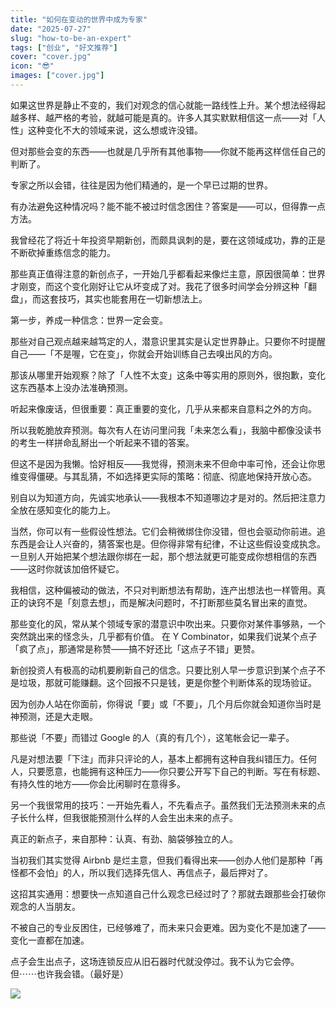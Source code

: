 ```yaml
---
title: "如何在变动的世界中成为专家"
date: "2025-07-27"
slug: "how-to-be-an-expert"
tags: ["创业", "好文推荐"]
cover: "cover.jpg"
icon: "😎"
images: ["cover.jpg"]
---
```

如果这世界是静止不变的，我们对观念的信心就能一路线性上升。某个想法经得起越多样、越严格的考验，就越可能是真的。许多人其实默默相信这一点——对「人性」这种变化不大的领域来说，这么想或许没错。



但对那些会变的东西——也就是几乎所有其他事物——你就不能再这样信任自己的判断了。



专家之所以会错，往往是因为他们精通的，是一个早已过期的世界。



有办法避免这种情况吗？能不能不被过时信念困住？答案是——可以，但得靠一点方法。



我曾经花了将近十年投资早期新创，而颇具讽刺的是，要在这领域成功，靠的正是不断砍掉重练信念的能力。



那些真正值得注意的新创点子，一开始几乎都看起来像烂主意，原因很简单：世界才刚变，而这个变化刚好让它从坏变成了对。我花了很多时间学会分辨这种「翻盘」，而这套技巧，其实也能套用在一切新想法上。



第一步，养成一种信念：世界一定会变。



那些对自己观点越来越笃定的人，潜意识里其实是认定世界静止。只要你不时提醒自己——「不是喔，它在变」，你就会开始训练自己去嗅出风的方向。



那该从哪里开始观察？除了「人性不太变」这条中等实用的原则外，很抱歉，变化这东西基本上没办法准确预测。



听起来像废话，但很重要：真正重要的变化，几乎从来都来自意料之外的方向。



所以我乾脆放弃预测。每次有人在访问里问我「未来怎么看」，我脑中都像没读书的考生一样拼命乱掰出一个听起来不错的答案。



但这不是因为我懒。恰好相反——我觉得，预测未来不但命中率可怜，还会让你思维变得僵硬。与其乱猜，不如选择更实际的策略：彻底、彻底地保持开放心态。



别自以为知道方向，先诚实地承认——我根本不知道哪边才是对的。然后把注意力全放在感知变化的能力上。



当然，你可以有一些假设性想法。它们会稍微绑住你没错，但也会驱动你前进。追东西是会让人兴奋的，猜答案也是。但你得非常有纪律，不让这些假设变成执念。
一旦别人开始把某个想法跟你绑在一起，那个想法就更可能变成你想相信的东西——这时你就该加倍怀疑它。



我相信，这种偏被动的做法，不只对判断想法有帮助，连产出想法也一样管用。真正的诀窍不是「刻意去想」，而是解决问题时，不打断那些莫名冒出来的直觉。



那些变化的风，常从某个领域专家的潜意识中吹出来。只要你对某件事够熟，一个突然跳出来的怪念头，几乎都有价值。
在 Y Combinator，如果我们说某个点子「疯了点」，那通常是称赞——搞不好还比「这点子不错」更赞。



新创投资人有极高的动机要刷新自己的信念。只要比别人早一步意识到某个点子不是垃圾，那就可能赚翻。这个回报不只是钱，更是你整个判断体系的现场验证。



因为创办人站在你面前，你得说「要」或「不要」，几个月后你就会知道你当时是神预测，还是大走眼。



那些说「不要」而错过 Google 的人（真的有几个），这笔帐会记一辈子。



凡是对想法要「下注」而非只评论的人，基本上都拥有这种自我纠错压力。任何人，只要愿意，也能拥有这种压力——你只要公开写下自己的判断。写在有标题、有持久性的地方——你会比闲聊时在意得多。



另一个我很常用的技巧：一开始先看人，不先看点子。虽然我们无法预测未来的点子长什么样，但我很能预测什么样的人会生出未来的点子。



真正的新点子，来自那种：认真、有劲、脑袋够独立的人。



当初我们其实觉得 Airbnb 是烂主意，但我们看得出来——创办人他们是那种「再怪都不会怕」的人，所以我们选择先信人、再信点子，最后押对了。



这招其实通用：想要快一点知道自己什么观念已经过时了？那就去跟那些会打破你观念的人当朋友。



不被自己的专业反困住，已经够难了，而未来只会更难。因为变化不是加速了——变化一直都在加速。



点子会生出点子，这场连锁反应从旧石器时代就没停过。我不认为它会停。
但⋯⋯也许我会错。（最好是）




![](https://prod-files-secure.s3.us-west-2.amazonaws.com/112d0858-5090-4d34-a606-b75eb8d65fd2/46476355-9cf3-4e99-9b7a-3531bc426380/1000202064.png?X-Amz-Algorithm=AWS4-HMAC-SHA256&X-Amz-Content-Sha256=UNSIGNED-PAYLOAD&X-Amz-Credential=ASIAZI2LB466SAZOR6MX%2F20251031%2Fus-west-2%2Fs3%2Faws4_request&X-Amz-Date=20251031T114345Z&X-Amz-Expires=3600&X-Amz-Security-Token=IQoJb3JpZ2luX2VjEEwaCXVzLXdlc3QtMiJIMEYCIQDM4AfrNq2Hsx3V4RGuOe%2F2irKV9BJglVTdqYNi9qfrVgIhAPm%2Bv%2F083IeGCM9nziwHesnojeM50wdQckPwUMBqdL2sKv8DCBUQABoMNjM3NDIzMTgzODA1Igz2M6qD6eCcHGiUJVMq3AM3HUY5wkqS5TDrvzpgCQp49byqBizSQ1BsEiGdsuMMe6TvlClWHYaDnncFQ27cM9%2FiXznfxbfnlJVU%2BRBzZTQcO%2BnEJOkXa9vg7huz%2ByjnFUvjsFVtBSYhwIuDvj12%2FRfhNCMiFddYLs%2Bc5h45o2rvCaayyoJ2VOXWf2Cpj0toTwu62XHqJoYm2Msu4jrYqSVHa4LL8Os5uLofM%2BDJsoA8VgPYwl2uVWDoQNQ0X2CEEWGAB3Sf7fU6DIwMZFql0wJhrCAYYLsW6JSr%2FYB0yedhk%2BzjoYMrRarXX%2F8aKs2EEOXiU70%2BmxArtKtszUKcyR1HcWF5nYJU1kN2ACgM%2FFsRdP%2BtvUkMXTvIBVN2kZJDlAHtruFv5cnTE3eKY1lH4KMkWmcxcv2gIRyL4clChkUj0C3D7KmWw9xfiBR0l4LXP9NxGLmeTwxnGp8PVXyjE%2Bh1Xo2%2BHfYubgYru7Fk3PuL1xabouaQ3vnoFfxwSn2xMbyhWkrIzuUzlBGOTuUQyMjAj7FRBqdVP%2FUAJqG3JV5GUPhC7xtm%2BvD3daL%2BC6Wq0gOqqSsZs%2BkC6gsLvSklKwBfHRZ6c3KALKXt8WXijoLePSZXOrJAgRcoPvxNyf8Z7QRvBLIdZ7IHxYic0zDpupLIBjqkAWvbzGO9d44tf%2BrVo%2BsRMb7PYqc2%2Bz5tOp0Q%2B%2FGwXcqdR0gFGmtSuiEv6yd3ThI8patup1KqMgsckSINq57Ms7tgPEJ7oOYSNRiLJoNe8SF3k4skAlm1EUZAFwBtVAr8%2F8aWOieENjd%2FfgVh%2F8wKxu7rzylsnhM%2FFo25GEm9957XPFpOzf4kMRNVUYqT%2FGo9Kzhh1g4VIiJXpsE7Dyn9mzl9bLUY&X-Amz-Signature=13775ddf0a4ce39837c741601667dd30dc4321ee75ad8bd5351b5d91519182ed&X-Amz-SignedHeaders=host&x-amz-checksum-mode=ENABLED&x-id=GetObject)

